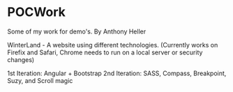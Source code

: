 # POCWork
Some of my work for demo's. By Anthony Heller


WinterLand -
A website using different technologies.
(Currently works on Firefix and Safari, Chrome needs to run on a local server or security changes)

1st Iteration: Angular + Bootstrap
2nd Iteration: SASS, Compass, Breakpoint, Suzy, and Scroll magic